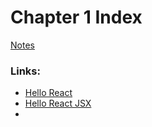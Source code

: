 # Chapter 1 Index

[Notes](./notes)

### Links:
- [Hello React](./hello-react)
- [Hello React JSX](./hello-react-jsx)
-
